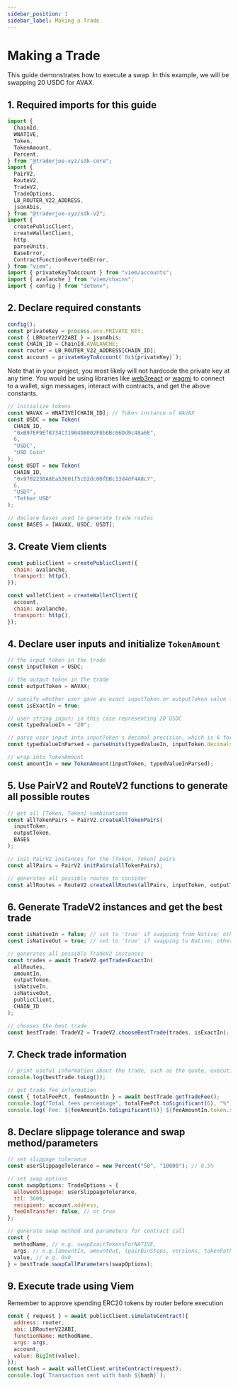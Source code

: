 ```yaml
---
sidebar_position: 1
sidebar_label: Making a Trade
---
```


# Making a Trade

This guide demonstrates how to execute a swap. In this example, we will be swapping 20 USDC for AVAX.

## 1. Required imports for this guide

```js
import {
  ChainId,
  WNATIVE,
  Token,
  TokenAmount,
  Percent,
} from "@traderjoe-xyz/sdk-core";
import {
  PairV2,
  RouteV2,
  TradeV2,
  TradeOptions,
  LB_ROUTER_V22_ADDRESS,
  jsonAbis,
} from "@traderjoe-xyz/sdk-v2";
import {
  createPublicClient,
  createWalletClient,
  http,
  parseUnits,
  BaseError,
  ContractFunctionRevertedError,
} from "viem";
import { privateKeyToAccount } from "viem/accounts";
import { avalanche } from "viem/chains";
import { config } from "dotenv";
```

## 2. Declare required constants

```js
config();
const privateKey = process.env.PRIVATE_KEY;
const { LBRouterV22ABI } = jsonAbis;
const CHAIN_ID = ChainId.AVALANCHE;
const router = LB_ROUTER_V22_ADDRESS[CHAIN_ID];
const account = privateKeyToAccount(`0x${privateKey}`);
```

Note that in your project, you most likely will not hardcode the private key at any time. You would be using libraries like [web3react](https://github.com/Uniswap/web3-react) or [wagmi](https://wagmi.sh/) to connect to a wallet, sign messages, interact with contracts, and get the above constants.

```js
// initialize tokens
const WAVAX = WNATIVE[CHAIN_ID]; // Token instance of WAVAX
const USDC = new Token(
  CHAIN_ID,
  "0xB97EF9Ef8734C71904D8002F8b6Bc66Dd9c48a6E",
  6,
  "USDC",
  "USD Coin"
);
const USDT = new Token(
  CHAIN_ID,
  "0x9702230A8Ea53601f5cD2dc00fDBc13d4dF4A8c7",
  6,
  "USDT",
  "Tether USD"
);

// declare bases used to generate trade routes
const BASES = [WAVAX, USDC, USDT];
```

## 3. Create Viem clients

```js
const publicClient = createPublicClient({
  chain: avalanche,
  transport: http(),
});

const walletClient = createWalletClient({
  account,
  chain: avalanche,
  transport: http(),
});
```

## 4. Declare user inputs and initialize `TokenAmount`

```js
// the input token in the trade
const inputToken = USDC;

// the output token in the trade
const outputToken = WAVAX;

// specify whether user gave an exact inputToken or outputToken value for the trade
const isExactIn = true;

// user string input; in this case representing 20 USDC
const typedValueIn = "20";

// parse user input into inputToken's decimal precision, which is 6 for USDC
const typedValueInParsed = parseUnits(typedValueIn, inputToken.decimals);

// wrap into TokenAmount
const amountIn = new TokenAmount(inputToken, typedValueInParsed);
```

## 5. Use PairV2 and RouteV2 functions to generate all possible routes

```js
// get all [Token, Token] combinations
const allTokenPairs = PairV2.createAllTokenPairs(
  inputToken,
  outputToken,
  BASES
);

// init PairV2 instances for the [Token, Token] pairs
const allPairs = PairV2.initPairs(allTokenPairs);

// generates all possible routes to consider
const allRoutes = RouteV2.createAllRoutes(allPairs, inputToken, outputToken);
```

## 6. Generate TradeV2 instances and get the best trade

```js
const isNativeIn = false; // set to 'true' if swapping from Native; otherwise, 'false'
const isNativeOut = true; // set to 'true' if swapping to Native; otherwise, 'false'

// generates all possible TradeV2 instances
const trades = await TradeV2.getTradesExactIn(
  allRoutes,
  amountIn,
  outputToken,
  isNativeIn,
  isNativeOut,
  publicClient,
  CHAIN_ID
);

// chooses the best trade
const bestTrade: TradeV2 = TradeV2.chooseBestTrade(trades, isExactIn);
```

## 7. Check trade information

```js
// print useful information about the trade, such as the quote, executionPrice, fees, etc
console.log(bestTrade.toLog());

// get trade fee information
const { totalFeePct, feeAmountIn } = await bestTrade.getTradeFee();
console.log("Total fees percentage", totalFeePct.toSignificant(6), "%");
console.log(`Fee: ${feeAmountIn.toSignificant(6)} ${feeAmountIn.token.symbol}`);
```

## 8. Declare slippage tolerance and swap method/parameters

```js
// set slippage tolerance
const userSlippageTolerance = new Percent("50", "10000"); // 0.5%

// set swap options
const swapOptions: TradeOptions = {
  allowedSlippage: userSlippageTolerance,
  ttl: 3600,
  recipient: account.address,
  feeOnTransfer: false, // or true
};

// generate swap method and parameters for contract call
const {
  methodName, // e.g. swapExactTokensForNATIVE,
  args, // e.g.[amountIn, amountOut, (pairBinSteps, versions, tokenPath) to, deadline]
  value, // e.g. 0x0
} = bestTrade.swapCallParameters(swapOptions);
```

## 9. Execute trade using Viem

Remember to approve spending ERC20 tokens by router before execution

```js
const { request } = await publicClient.simulateContract({
  address: router,
  abi: LBRouterV22ABI,
  functionName: methodName,
  args: args,
  account,
  value: BigInt(value),
});
const hash = await walletClient.writeContract(request);
console.log(`Transaction sent with hash ${hash}`);
```
